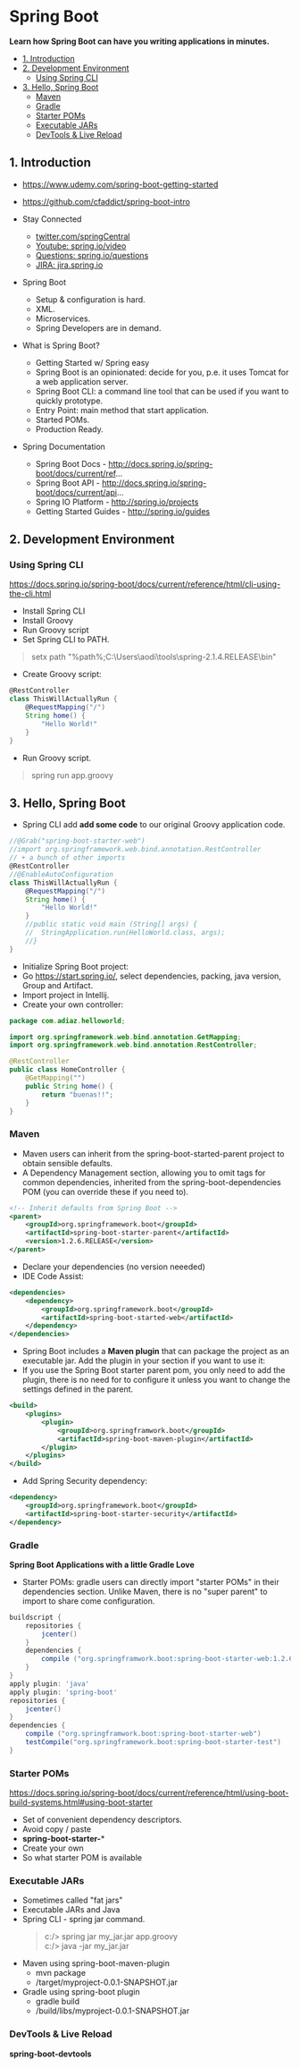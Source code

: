 # Spring Boot
**Learn how Spring Boot can have you writing applications in minutes.**

<!-- TOC depthFrom:2 depthTo:6 withLinks:1 updateOnSave:1 orderedList:0 -->

- [1. Introduction](#1-introduction)
- [2. Development Environment](#2-development-environment)
	- [Using Spring CLI](#using-spring-cli)
- [3. Hello, Spring Boot](#3-hello-spring-boot)
	- [Maven](#maven)
	- [Gradle](#gradle)
	- [Starter POMs](#starter-poms)
	- [Executable JARs](#executable-jars)
	- [DevTools & Live Reload](#devtools-live-reload)

<!-- /TOC -->
## 1. Introduction
* https://www.udemy.com/spring-boot-getting-started
* https://github.com/cfaddict/spring-boot-intro

* Stay Connected
    * [twitter.com/springCentral](twitter.com/springCentral)
    * [Youtube: spring.io/video](spring.io/video)
    * [Questions: spring.io/questions](spring.io/questions)
    * [JIRA: jira.spring.io](jira.spring.io)
* Spring Boot
    * Setup & configuration is hard.
    * XML.
    * Microservices.
    * Spring Developers are in demand.  
* What is Spring Boot?   
    * Getting Started w/ Spring easy
    * Spring Boot is an opinionated: decide for you, p.e. it uses Tomcat for a web application server.
    * Spring Boot CLI: a command line tool that can be used if you want to quickly prototype.
    * Entry Point: main method that start application.
    * Started POMs.
    * Production Ready.
* Spring Documentation
    * Spring Boot Docs - http://docs.spring.io/spring-boot/docs/current/ref...
    * Spring Boot API - http://docs.spring.io/spring-boot/docs/current/api...
    * Spring IO Platform - http://spring.io/projects
    * Getting Started Guides - http://spring.io/guides

## 2. Development Environment
### Using Spring CLI
https://docs.spring.io/spring-boot/docs/current/reference/html/cli-using-the-cli.html  
* Install Spring CLI
* Install Groovy
* Run Groovy script
* Set Spring CLI to PATH.
> setx path "%path%;C:\Users\aodi\tools\spring-2.1.4.RELEASE\bin"
* Create Groovy script:
```groovy
@RestController
class ThisWillActuallyRun {
	@RequestMapping("/")
	String home() {
		"Hello World!"
	}
}
```
* Run Groovy script.
> spring run app.groovy

## 3. Hello, Spring Boot
* Spring CLI add **add some code** to our original Groovy application code.
```groovy
//@Grab("spring-boot-starter-web")
//import org.springframework.web.bind.annotation.RestController
// + a bunch of other imports
@RestController
//@EnableAutoConfiguration
class ThisWillActuallyRun {
	@RequestMapping("/")
	String home() {
		"Hello World!"
	}
    //public static void main (String[] args) {
    //  StringApplication.run(HelloWorld.class, args);  	    
    //}
}
```

* Initialize Spring Boot project:
* Go https://start.spring.io/, select dependencies, packing, java version, Group and Artifact.
* Import project in Intellij.
* Create your own controller:
```java
package com.adiaz.helloworld;

import org.springframework.web.bind.annotation.GetMapping;
import org.springframework.web.bind.annotation.RestController;

@RestController
public class HomeController {
    @GetMapping("")
    public String home() {
        return "buenas!!";
    }
}
```

### Maven
* Maven users can inherit from the spring-boot-started-parent project to obtain sensible defaults.
* A Dependency Management section, allowing you to omit <version> tags for common dependencies, inherited from the spring-boot-dependencies POM (you can override these if you need to).
```xml
<!-- Inherit defaults from Spring Boot -->
<parent>
    <groupId>org.springframework.boot</groupId>
    <artifactId>spring-boot-starter-parent</artifactId>
    <version>1.2.6.RELEASE</version>
</parent>

```
* Declare your dependencies (no version neeeded)
* IDE Code Assist:
```xml
<dependencies>
    <dependency>
        <groupId>org.springframework.boot</groupId>
        <artifactId>spring-boot-started-web</artifactId>
    </dependency>
</dependencies>
```
* Spring Boot includes a **Maven plugin** that can package the project as an executable jar.
Add the plugin in your **<plugins>** section if you want to use it:
* If you use the Spring Boot starter parent pom, you only need to add the plugin, there is no need for to configure
it unless you want to change the settings defined in the parent.
````xml
<build>
    <plugins>
        <plugin>
            <groupId>org.springframwork.boot</groupId>
            <artifactId>spring-boot-maven-plugin</artifactId>
        </plugin>
    </plugins>
</build>
````
* Add Spring Security dependency:
````xml
<dependency>
    <groupId>org.springframework.boot</groupId>
    <artifactId>spring-boot-starter-security</artifactId>    
</dependency>
````

### Gradle
**Spring Boot Applications with a little Gradle Love**
* Starter POMs: gradle users can directly import "starter POMs" in their dependencies section.
Unlike Maven, there is no "super parent" to import to share come configuration.
````gradle
buildscript {
    repositories {
        jcenter()
    }
    dependencies {
        compile ("org.springframwork.boot:spring-boot-starter-web:1.2.6.RELEASE")
    }
}
apply plugin: 'java'
apply plugin: 'spring-boot'
repositories {
    jcenter()
}
dependencies {
    compile ("org.springframwork.boot:spring-boot-starter-web")
    testCompile("org.springframework.boot:spring-boot-starter-test")
}
````
### Starter POMs
https://docs.spring.io/spring-boot/docs/current/reference/html/using-boot-build-systems.html#using-boot-starter
* Set of convenient dependency descriptors.
* Avoid copy / paste
* **spring-boot-starter-***
* Create your own
* So what starter POM is available

### Executable JARs
* Sometimes called "fat jars"
* Executable JARs and Java
* Spring CLI - spring jar command.
    > c:/> spring jar my_jar.jar app.groovy  
    c:/> java -jar my_jar.jar
* Maven using spring-boot-maven-plugin
    * mvn package
    * /target/myproject-0.0.1-SNAPSHOT.jar
* Gradle using spring-boot plugin
    * gradle build
    * /build/libs/myproject-0.0.1-SNAPSHOT.jar

### DevTools & Live Reload
**spring-boot-devtools**
